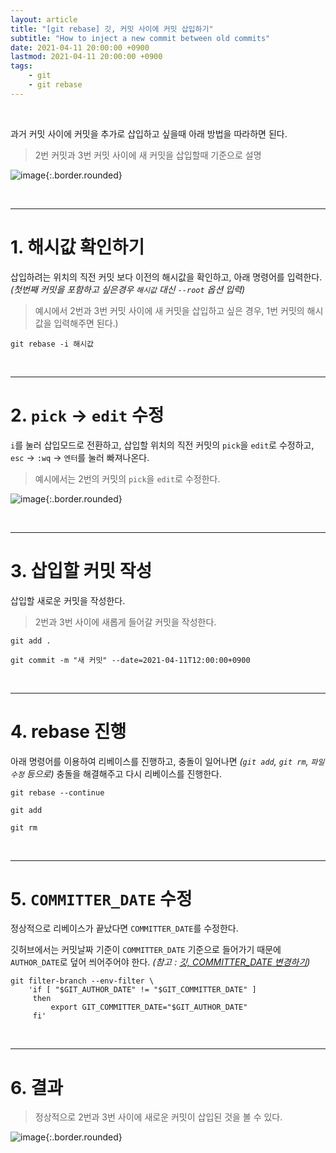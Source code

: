 ```yaml
---
layout: article
title: "[git rebase] 깃, 커밋 사이에 커밋 삽입하기"
subtitle: "How to inject a new commit between old commits"
date: 2021-04-11 20:00:00 +0900
lastmod: 2021-04-11 20:00:00 +0900
tags: 
    - git
    - git rebase
---
```


<br>

과거 커밋 사이에 커밋을 추가로 삽입하고 싶을때 아래 방법을 따라하면 된다.

> 2번 커밋과 3번 커밋 사이에 새 커밋을 삽입할때 기준으로 설명

![image](https://user-images.githubusercontent.com/59393359/114300528-b4757f00-9afb-11eb-9f59-7dbd70df76a9.png){:.border.rounded}

<br>

---

# 1. 해시값 확인하기

삽입하려는 위치의 직전 커밋 보다 이전의 해시값을 확인하고, 아래 명령어를 입력한다. *(첫번째 커밋을 포함하고 싶은경우 `해시값` 대신 `--root` 옵션 입력)*

> 예시에서 2번과 3번 커밋 사이에 새 커밋을 삽입하고 싶은 경우, 1번 커밋의 해시값을 입력해주면 된다.)

```
git rebase -i 해시값
```

<br>

---

# 2. `pick` -> `edit` 수정

`i`를 눌러 삽입모드로 전환하고, 삽입할 위치의 직전 커밋의 `pick`을 `edit`로 수정하고, `esc` -> `:wq` -> `엔터`를 눌러 빠져나온다.

> 예시에서는 2번의 커밋의 `pick`을 `edit`로 수정한다.

![image](https://user-images.githubusercontent.com/59393359/114300991-a4f73580-9afd-11eb-9c8e-5e1f05d0ccb4.png){:.border.rounded}

<br>

---

# 3. 삽입할 커밋 작성

삽입할 새로운 커밋을 작성한다.

> 2번과 3번 사이에 새롭게 들어갈 커밋을 작성한다.

```
git add .
```

```
git commit -m "새 커밋" --date=2021-04-11T12:00:00+0900
```

<br>

---

# 4. rebase 진행

아래 명령어를 이용하여 리베이스를 진행하고, 충돌이 일어나면 *(`git add`, `git rm`, `파일 수정` 등으로)* 충돌을 해결해주고 다시 리베이스를 진행한다.

```
git rebase --continue
```

```
git add
```

```
git rm
```

<br>

---

# 5. `COMMITTER_DATE` 수정

정상적으로 리베이스가 끝났다면 `COMMITTER_DATE`를 수정한다.

깃허브에서는 커밋날짜 기준이 `COMMITTER_DATE` 기준으로 들어가기 때문에 `AUTHOR_DATE`로 덮어 씌어주어야 한다. *(참고 : [깃, COMMITTER_DATE 변경하기](https://syki66.github.io/blog/2020/12/30/git-change-committer-date.html))*

```
git filter-branch --env-filter \
    'if [ "$GIT_AUTHOR_DATE" != "$GIT_COMMITTER_DATE" ]
     then
         export GIT_COMMITTER_DATE="$GIT_AUTHOR_DATE"
     fi'
```

<br>

---

# 6. 결과

> 정상적으로 2번과 3번 사이에 새로운 커밋이 삽입된 것을 볼 수 있다.

![image](https://user-images.githubusercontent.com/59393359/114301700-efc67c80-9b00-11eb-8eec-62d7bdb33fd4.png){:.border.rounded}

<br><br><br><br>